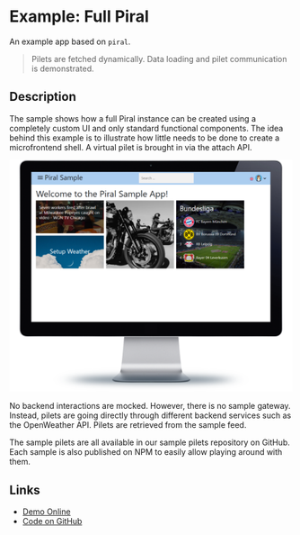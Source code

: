 # Example: Full Piral

An example app based on `piral`.

> Pilets are fetched dynamically. Data loading and pilet communication is demonstrated.

## Description

The sample shows how a full Piral instance can be created using a completely custom UI and only standard functional components. The idea behind this example is to illustrate how little needs to be done to create a microfrontend shell. A virtual pilet is brought in via the attach API.

![Piral Full Demo](../diagrams/demo-full.png)

No backend interactions are mocked. However, there is no sample gateway. Instead, pilets are going directly through different backend services such as the OpenWeather API. Pilets are retrieved from the sample feed.

The sample pilets are all available in our sample pilets repository on GitHub. Each sample is also published on NPM to easily allow playing around with them.

## Links

- [Demo Online](https://demo-full.piral.io)
- [Code on GitHub](https://github.com/smapiot/piral/tree/master/src/samples/sample-piral)
